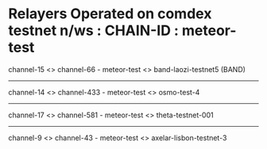 # Relayers Operated on comdex testnet n/ws : CHAIN-ID : meteor-test

channel-15 <> channel-66 - meteor-test <> band-laozi-testnet5 (BAND)


----------------------------------------------------------------------------------------------------------------

channel-14 <> channel-433  - meteor-test <> osmo-test-4


----------------------------------------------------------------------------------------------------------------

channel-17 <> channel-581 - meteor-test <> theta-testnet-001


----------------------------------------------------------------------------------------------------------------

channel-9 <> channel-43 - meteor-test <> axelar-lisbon-testnet-3

